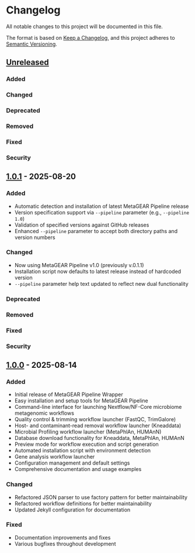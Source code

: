# Changelog

All notable changes to this project will be documented in this file.

The format is based on [Keep a Changelog](https://keepachangelog.com/en/1.0.0/),
and this project adheres to [Semantic Versioning](https://semver.org/spec/v2.0.0.html).

## [Unreleased]

### Added

### Changed

### Deprecated

### Removed

### Fixed

### Security

## [1.0.1] - 2025-08-20

### Added
- Automatic detection and installation of latest MetaGEAR Pipeline release
- Version specification support via `--pipeline` parameter (e.g., `--pipeline 1.0`)
- Validation of specified versions against GitHub releases
- Enhanced `--pipeline` parameter to accept both directory paths and version numbers

### Changed
- Now using MetaGEAR Pipeline v1.0 (previously v.0.1.1)
- Installation script now defaults to latest release instead of hardcoded version
- `--pipeline` parameter help text updated to reflect new dual functionality

### Deprecated

### Removed

### Fixed

### Security

## [1.0.0] - 2025-08-14

### Added
- Initial release of MetaGEAR Pipeline Wrapper
- Easy installation and setup tools for MetaGEAR Pipeline
- Command-line interface for launching Nextflow/NF-Core microbiome metagenomic workflows
- Quality control & trimming workflow launcher (FastQC, TrimGalore)
- Host- and contaminant-read removal workflow launcher (Kneaddata)
- Microbial Profiling workflow launcher (MetaPhlAn, HUMAnN)
- Database download functionality for Kneaddata, MetaPhlAn, HUMAnN
- Preview mode for workflow execution and script generation
- Automated installation script with environment detection
- Gene analysis workflow launcher
- Configuration management and default settings
- Comprehensive documentation and usage examples

### Changed
- Refactored JSON parser to use factory pattern for better maintainability
- Refactored workflow definitions for better maintainability
- Updated Jekyll configuration for documentation

### Fixed
- Documentation improvements and fixes
- Various bugfixes throughout development

[Unreleased]: https://github.com/schirmer-lab/metagear/compare/v1.0.0...HEAD
[1.0.0]: https://github.com/schirmer-lab/metagear/releases/tag/v1.0.0

[Unreleased]: https://github.com/schirmer-lab/metagear/compare/v1.0.1...HEAD
[1.0.1]: https://github.com/schirmer-lab/metagear/releases/tag/v1.0.1
